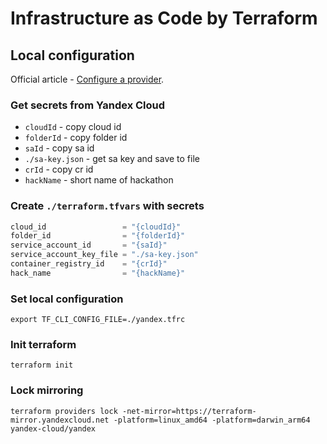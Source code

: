 # Infrastructure as Code by Terraform

## Local configuration

Official article -
[Configure a provider](https://cloud.yandex.com/en-ru/docs/tutorials/infrastructure-management/terraform-quickstart#configure-provider).

### Get secrets from Yandex Cloud

[//]: # (TODO: How?)

- `cloudId` - copy cloud id
- `folderId` - copy folder id
- `saId` - copy sa id
- `./sa-key.json` - get sa key and save to file
- `crId` - copy cr id
- `hackName` - short name of hackathon

### Create `./terraform.tfvars` with secrets

```terraform
cloud_id                 = "{cloudId}"
folder_id                = "{folderId}"
service_account_id       = "{saId}"
service_account_key_file = "./sa-key.json"
container_registry_id    = "{crId}"
hack_name                = "{hackName}"
```

### Set local configuration

```shell
export TF_CLI_CONFIG_FILE=./yandex.tfrc
```

### Init terraform

```shell
terraform init
```

### Lock mirroring

```shell
terraform providers lock -net-mirror=https://terraform-mirror.yandexcloud.net -platform=linux_amd64 -platform=darwin_arm64 yandex-cloud/yandex
```
